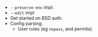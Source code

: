  - `--preserve-env` impl.
 - `--edit` impl
 - Get started on BSD auth.
 - Config parsing.
   - User rules (eg `nopass`, and permits).
